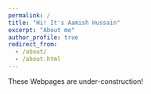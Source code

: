 ```yaml
---
permalink: /
title: "Hi! It's Aamish Hussain"
excerpt: "About me"
author_profile: true
redirect_from: 
  - /about/
  - /about.html
---
```


These Webpages are under-construction!
